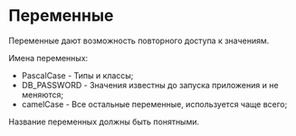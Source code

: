 # Переменные

Переменные дают возможность повторного доступа к значениям.

Имена переменных:

- PascalCase - Типы и классы;
- DB_PASSWORD - Значения известны до запуска приложения и не меняются;
- camelCase - Все остальные переменные, используется чаще всего;

Название переменных должны быть понятными.
